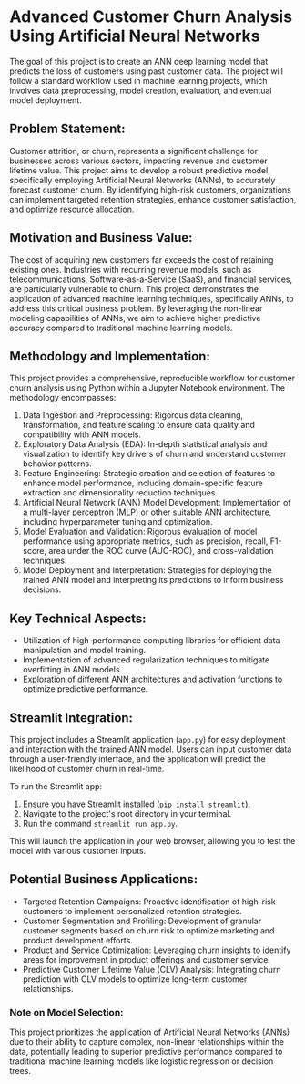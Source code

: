 # Advanced Customer Churn Analysis Using Artificial Neural Networks

The goal of this project is to create an ANN deep learning model
that predicts the loss of customers using past customer data.
The project will follow a standard workflow used in machine learning projects,
which involves data preprocessing, model creation, evaluation, and eventual model deployment.

## Problem Statement:

Customer attrition, or churn, represents a significant challenge for businesses across various sectors,
impacting revenue and customer lifetime value.
This project aims to develop a robust predictive model,
specifically employing Artificial Neural Networks (ANNs), to accurately forecast customer churn.
By identifying high-risk customers, organizations can implement targeted retention strategies,
enhance customer satisfaction, and optimize resource allocation.

## Motivation and Business Value:

The cost of acquiring new customers far exceeds the cost of retaining existing ones.
Industries with recurring revenue models, such as telecommunications,
Software-as-a-Service (SaaS), and financial services, are particularly vulnerable to churn.
This project demonstrates the application of advanced machine learning techniques, specifically ANNs,
to address this critical business problem.
By leveraging the non-linear modeling capabilities of ANNs,
we aim to achieve higher predictive accuracy compared to traditional machine learning models.

## Methodology and Implementation:

This project provides a comprehensive,
reproducible workflow for customer churn analysis using Python within a Jupyter Notebook environment.
The methodology encompasses:

1. Data Ingestion and Preprocessing: Rigorous data cleaning, transformation, and feature scaling to ensure data quality
   and compatibility with ANN models.
2. Exploratory Data Analysis (EDA): In-depth statistical analysis and visualization to identify key drivers of churn and
   understand customer behavior patterns.
3. Feature Engineering: Strategic creation and selection of features to enhance model performance, including
   domain-specific feature extraction and dimensionality reduction techniques.
4. Artificial Neural Network (ANN) Model Development: Implementation of a multi-layer perceptron (MLP) or other suitable
   ANN architecture, including hyperparameter tuning and optimization.
5. Model Evaluation and Validation: Rigorous evaluation of model performance using appropriate metrics, such as
   precision, recall, F1-score, area under the ROC curve (AUC-ROC), and cross-validation techniques.
6. Model Deployment and Interpretation: Strategies for deploying the trained ANN model and interpreting its predictions
   to inform business decisions.

## Key Technical Aspects:

* Utilization of high-performance computing libraries for efficient data manipulation and model training.
* Implementation of advanced regularization techniques to mitigate overfitting in ANN models.
* Exploration of different ANN architectures and activation functions to optimize predictive performance.

## Streamlit Integration:

This project includes a Streamlit application (`app.py`) for easy deployment and interaction with the trained ANN model.
Users can input customer data through a user-friendly interface,
and the application will predict the likelihood of customer churn in real-time.

To run the Streamlit app:

1. Ensure you have Streamlit installed (`pip install streamlit`).
2. Navigate to the project's root directory in your terminal.
3. Run the command `streamlit run app.py`.

This will launch the application in your web browser, allowing you to test the model with various customer inputs.

## Potential Business Applications:

* Targeted Retention Campaigns: Proactive identification of high-risk customers to implement personalized retention
  strategies.
* Customer Segmentation and Profiling: Development of granular customer segments based on churn risk to optimize
  marketing and product development efforts.
* Product and Service Optimization: Leveraging churn insights to identify areas for improvement in product offerings and
  customer service.
* Predictive Customer Lifetime Value (CLV) Analysis: Integrating churn prediction with CLV models to optimize long-term
  customer relationships.

### Note on Model Selection:

This project prioritizes the application of Artificial Neural Networks (ANNs) due to their ability to capture complex,
non-linear relationships within the data, potentially leading to superior predictive performance compared to traditional
machine learning models like logistic regression or decision trees.
